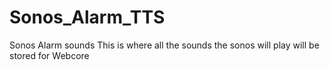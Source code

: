 # Sonos_Alarm_TTS
Sonos Alarm sounds
This is where all the sounds the sonos will play will be stored for Webcore
